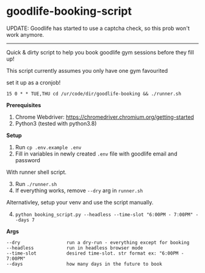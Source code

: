 # goodlife-booking-script

UPDATE: Goodlife has started to use a captcha check, so this prob won't work anymore. 

--------

Quick & dirty script to help you book goodlife gym sessions before they fill up!

This script currently assumes you only have one gym favourited

set it up as a cronjob!

`15 0 * * TUE,THU cd /ur/code/dir/goodlife-booking && ./runner.sh`

**Prerequisites**

1. Chrome Webdriver: https://chromedriver.chromium.org/getting-started
2. Python3 (tested with python3.8)

**Setup**

1. Run `cp .env.example .env`
2. Fill in variables in newly created `.env` file with goodlife email and password

With runner shell script.

3. Run `./runner.sh`
4. If everything works, remove `--dry` arg in `runner.sh`

Alternativley, setup your venv and use the script manually.

4. `python booking_script.py --headless --time-slot "6:00PM - 7:00PM" --days 7`

**Args**

```
--dry                 run a dry-run - everything except for booking
--headless            run in headless browser mode
--time-slot           desired time-slot. str format ex: "6:00PM - 7:00PM"
--days                how many days in the future to book
```


